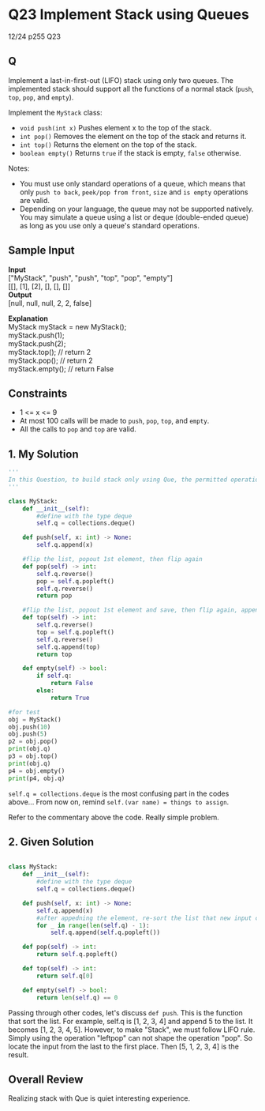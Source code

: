 # Q23 Implement Stack using Queues

12/24 p255 Q23

## Q

Implement a last-in-first-out (LIFO) stack using only two queues. The implemented stack should support all the functions of a normal stack (`push`, `top`, `pop`, and `empty`).

Implement the `MyStack` class:

- `void push(int x)` Pushes element x to the top of the stack.
- `int pop()` Removes the element on the top of the stack and returns it.
- `int top()` Returns the element on the top of the stack.
- `boolean empty()` Returns `true` if the stack is empty, `false` otherwise.

Notes:

- You must use only standard operations of a queue, which means that only `push to back`, `peek/pop from front`, `size` and `is empty` operations are valid.
- Depending on your language, the queue may not be supported natively. You may simulate a queue using a list or deque (double-ended queue) as long as you use only a queue's standard operations.

## Sample Input 

__Input__  
["MyStack", "push", "push", "top", "pop", "empty"]  
[[], [1], [2], [], [], []]  
__Output__  
[null, null, null, 2, 2, false]  

__Explanation__  
MyStack myStack = new MyStack();  
myStack.push(1);  
myStack.push(2);  
myStack.top(); // return 2  
myStack.pop(); // return 2  
myStack.empty(); // return False  

## Constraints

- 1 <= x <= 9
- At most 100 calls will be made to `push`, `pop`, `top`, and `empty`.
- All the calls to `pop` and `top` are valid.

## 1. My Solution

```py
'''
In this Question, to build stack only using Que, the permitted operation is "popleft", and "push". This operations exist in the type Deque. Deque also supports operation like "pop", but used only two operations above to make stack only using "Que".
'''

class MyStack:
    def __init__(self):
        #define with the type deque
        self.q = collections.deque()

    def push(self, x: int) -> None:
        self.q.append(x)

    #flip the list, popout 1st element, then flip again
    def pop(self) -> int:
        self.q.reverse()
        pop = self.q.popleft()
        self.q.reverse()
        return pop

    #flip the list, popout 1st element and save, then flip again, append it again.
    def top(self) -> int:
        self.q.reverse()
        top = self.q.popleft()
        self.q.reverse()
        self.q.append(top)
        return top         

    def empty(self) -> bool:
        if self.q:
            return False
        else:
            return True

#for test
obj = MyStack()
obj.push(10)
obj.push(5)
p2 = obj.pop()
print(obj.q)
p3 = obj.top()
print(obj.q)
p4 = obj.empty()
print(p4, obj.q)
```

`self.q = collections.deque` is the most confusing part in the codes above... From now on, remind `self.(var name) = things to assign`. 

Refer to the commentary above the code. Really simple problem.

## 2. Given Solution

```py

class MyStack:
    def __init__(self):
        #define with the type deque
        self.q = collections.deque()

    def push(self, x: int) -> None:
        self.q.append(x)
        #after appedning the element, re-sort the list that new input comes first
        for _ in range(len(self.q) - 1):
            self.q.append(self.q.popleft())

    def pop(self) -> int:
        return self.q.popleft()

    def top(self) -> int:
        return self.q[0]         

    def empty(self) -> bool:
        return len(self.q) == 0
```

Passing through other codes, let's discuss `def push`. This is the function that sort the list. For example, self.q is [1, 2, 3, 4] and append 5 to the list. It becomes [1, 2, 3, 4, 5]. However, to make "Stack", we must follow LIFO rule. Simply using the operation "leftpop" can not shape the operation "pop". So locate the input from the last to the first place. Then [5, 1, 2, 3, 4] is the result.

## Overall Review

Realizing stack with Que is quiet interesting experience. 


